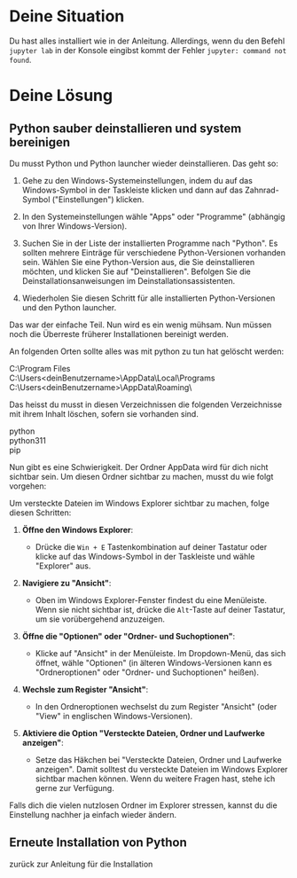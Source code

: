 # Deine Situation

Du hast alles installiert wie in der Anleitung. Allerdings, wenn du den Befehl `jupyter lab` in der Konsole eingibst kommt der Fehler `jupyter: command not found`.

# Deine Lösung

## Python sauber deinstallieren und system bereinigen

Du musst Python und Python launcher wieder deinstallieren. Das geht so: 

1. Gehe zu den Windows-Systemeinstellungen, indem du auf das Windows-Symbol in der Taskleiste klicken und dann auf das Zahnrad-Symbol ("Einstellungen") klicken.

2. In den Systemeinstellungen wähle "Apps" oder "Programme" (abhängig von Ihrer Windows-Version).

3. Suchen Sie in der Liste der installierten Programme nach "Python". Es sollten mehrere Einträge für verschiedene Python-Versionen vorhanden sein. Wählen Sie eine Python-Version aus, die Sie deinstallieren möchten, und klicken Sie auf "Deinstallieren". Befolgen Sie die Deinstallationsanweisungen im Deinstallationsassistenten.

4. Wiederholen Sie diesen Schritt für alle installierten Python-Versionen und den Python launcher.

Das war der einfache Teil. Nun wird es ein wenig mühsam. Nun müssen noch die Überreste früherer Installationen bereinigt werden.

An folgenden Orten sollte alles was mit python zu tun hat gelöscht werden:

C:\Program Files\
C:\Users\<deinBenutzername>\AppData\Local\Programs\
C:\Users\<deinBenutzername>\AppData\Roaming\

Das heisst du musst in diesen Verzeichnissen die folgenden Verzeichnisse mit ihrem Inhalt löschen, sofern sie vorhanden sind.

python<br>
python311<br>
pip<br>

Nun gibt es eine Schwierigkeit. Der Ordner AppData wird für dich nicht sichtbar sein. Um diesen Ordner sichtbar zu machen, musst du wie folgt vorgehen:

Um versteckte Dateien im Windows Explorer sichtbar zu machen, folge diesen Schritten:

1. **Öffne den Windows Explorer**:
   - Drücke die `Win + E` Tastenkombination auf deiner Tastatur oder klicke auf das Windows-Symbol in der Taskleiste und wähle "Explorer" aus.

2. **Navigiere zu "Ansicht"**:
   - Oben im Windows Explorer-Fenster findest du eine Menüleiste. Wenn sie nicht sichtbar ist, drücke die `Alt`-Taste auf deiner Tastatur, um sie vorübergehend anzuzeigen.

3. **Öffne die "Optionen" oder "Ordner- und Suchoptionen"**:
   - Klicke auf "Ansicht" in der Menüleiste. Im Dropdown-Menü, das sich öffnet, wähle "Optionen" (in älteren Windows-Versionen kann es "Ordneroptionen" oder "Ordner- und Suchoptionen" heißen).

4. **Wechsle zum Register "Ansicht"**:
   - In den Ordneroptionen wechselst du zum Register "Ansicht" (oder "View" in englischen Windows-Versionen).

5. **Aktiviere die Option "Versteckte Dateien, Ordner und Laufwerke anzeigen"**:
   - Setze das Häkchen bei "Versteckte Dateien, Ordner und Laufwerke anzeigen".
Damit solltest du versteckte Dateien im Windows Explorer sichtbar machen können. Wenn du weitere Fragen hast, stehe ich gerne zur Verfügung.

Falls dich die vielen nutzlosen Ordner im Explorer stressen, kannst du die Einstellung nachher ja einfach wieder ändern.

## Erneute Installation von Python

zurück zur Anleitung für die Installation




